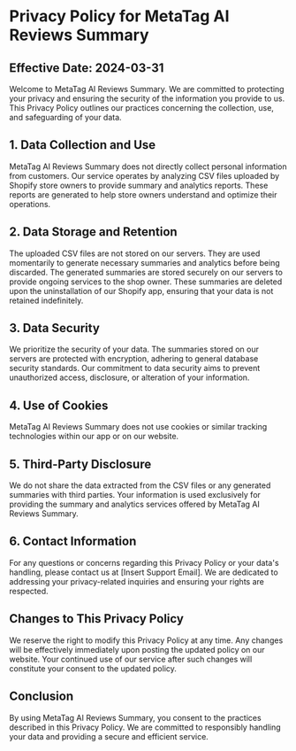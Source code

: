 # Privacy Policy for MetaTag AI Reviews Summary

## Effective Date: 2024-03-31

Welcome to MetaTag AI Reviews Summary. We are committed to protecting your privacy and ensuring the security of the information you provide to us. This Privacy Policy outlines our practices concerning the collection, use, and safeguarding of your data.

## 1. Data Collection and Use

MetaTag AI Reviews Summary does not directly collect personal information from customers. Our service operates by analyzing CSV files uploaded by Shopify store owners to provide summary and analytics reports. These reports are generated to help store owners understand and optimize their operations.

## 2. Data Storage and Retention

The uploaded CSV files are not stored on our servers. They are used momentarily to generate necessary summaries and analytics before being discarded. The generated summaries are stored securely on our servers to provide ongoing services to the shop owner. These summaries are deleted upon the uninstallation of our Shopify app, ensuring that your data is not retained indefinitely.

## 3. Data Security

We prioritize the security of your data. The summaries stored on our servers are protected with encryption, adhering to general database security standards. Our commitment to data security aims to prevent unauthorized access, disclosure, or alteration of your information.

## 4. Use of Cookies

MetaTag AI Reviews Summary does not use cookies or similar tracking technologies within our app or on our website.

## 5. Third-Party Disclosure

We do not share the data extracted from the CSV files or any generated summaries with third parties. Your information is used exclusively for providing the summary and analytics services offered by MetaTag AI Reviews Summary.

## 6. Contact Information

For any questions or concerns regarding this Privacy Policy or your data's handling, please contact us at [Insert Support Email]. We are dedicated to addressing your privacy-related inquiries and ensuring your rights are respected.

## Changes to This Privacy Policy

We reserve the right to modify this Privacy Policy at any time. Any changes will be effectively immediately upon posting the updated policy on our website. Your continued use of our service after such changes will constitute your consent to the updated policy.

## Conclusion

By using MetaTag AI Reviews Summary, you consent to the practices described in this Privacy Policy. We are committed to responsibly handling your data and providing a secure and efficient service.

